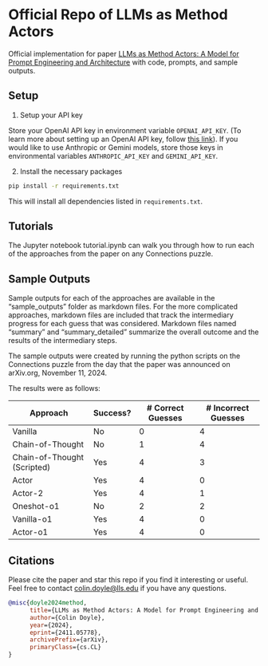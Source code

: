 # Official Repo of LLMs as Method Actors

Official implementation for paper [LLMs as Method Actors: A Model for Prompt Engineering and Architecture](https://arxiv.org/abs/2411.05778) with code, prompts, and sample outputs.

## Setup

1. Setup your API key

Store your OpenAI API key in environment variable ``OPENAI_API_KEY``. (To learn more about setting up an OpenAI API key, follow [this link](https://help.openai.com/en/articles/5112595-best-practices-for-api-key-safety)). If you would like to use Anthropic or Gemini models, store those keys in environmental variables ``ANTHROPIC_API_KEY`` and ``GEMINI_API_KEY``.

2. Install the necessary packages

```bash
pip install -r requirements.txt
```

This will install all dependencies listed in `requirements.txt`.

## Tutorials

The Jupyter notebook tutorial.ipynb can walk you through how to run each of the approaches from the paper on any Connections puzzle.

## Sample Outputs

Sample outputs for each of the approaches are available in the “sample_outputs” folder as markdown files. For the more complicated approaches, markdown files are included that track the intermediary progress for each guess that was considered. Markdown files named “summary” and “summary_detailed” summarize the overall outcome and the results of the intermediary steps.

The sample outputs were created by running the python scripts on the Connections puzzle from the day that the paper was announced on arXiv.org, November 11, 2024.

The results were as follows:

| Approach                    | Success? | # Correct Guesses | # Incorrect Guesses |
| --------------------------- | -------- | ----------------- | ------------------- |
| Vanilla                     | No       | 0                 | 4                   |
| Chain-of-Thought            | No       | 1                 | 4                   |
| Chain-of-Thought (Scripted) | Yes      | 4                 | 3                   |
| Actor                       | Yes      | 4                 | 0                   |
| Actor-2                     | Yes      | 4                 | 1                   |
| Oneshot-o1                  | No       | 2                 | 2                   |
| Vanilla-o1                  | Yes      | 4                 | 0                   |
| Actor-o1                    | Yes      | 4                 | 0                   |

## Citations

Please cite the paper and star this repo if you find it interesting or useful. Feel free to contact colin.doyle@lls.edu if you have any questions.

```bibtex
@misc{doyle2024method,
      title={LLMs as Method Actors: A Model for Prompt Engineering and Architecture}, 
      author={Colin Doyle},
      year={2024},
      eprint={2411.05778},
      archivePrefix={arXiv},
      primaryClass={cs.CL}
}
```

